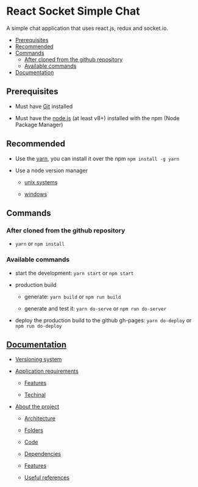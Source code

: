 # React Socket Simple Chat

A simple chat application that uses react.js, redux and socket.io.

- [Prerequisites](#prerequisites)
- [Recommended](#recommended)
- [Commands](#commands)
  - [After cloned from the github repository](#after-cloned-from-the-github-repository)
  - [Available commands](#available-commands)
- [Documentation](#documentation)

## Prerequisites

* Must have [Git](https://git-scm.com/) installed

* Must have the [node.js](https://nodejs.org/en/) (at least v8+) installed with the npm (Node Package Manager)


## Recommended

* Use the [yarn](https://yarnpkg.com/), you can install it over the npm `npm install -g yarn`

* Use a node version manager

  * [unix systems](https://github.com/creationix/nvm)

  * [windows](https://github.com/coreybutler/nvm-windows)


## Commands

### After cloned from the github repository

* `yarn` or `npm install`


### Available commands

* start the development: `yarn start` or `npm start`

* production build

  * generate: `yarn build` or `npm run build`

  * generate and test it: `yarn do-serve` or `npm run do-server`

* deploy the production build to the github gh-pages: `yarn do-deploy` or `npm run do-deploy`


## [Documentation](docs/README.md)

* [Versioning system](docs/README.md#versioning-system)

* [Application requirements](docs/README.md#application-requirements)

  * [Features](docs/requirements/features.md)

  * [Techinal](docs/requirements/techinal.md)

* [About the project](docs/README.md#about-the-project)

  * [Architecture](docs/project/README.md#architecture)

  * [Folders](docs/project/README.md#folders)

  * [Code](docs/project/README.md#code)

  * [Dependencies](docs/project/README.md#dependencies)

  * [Features](docs/project/features.md)

  * [Useful references](docs/project/useful-references.md)

